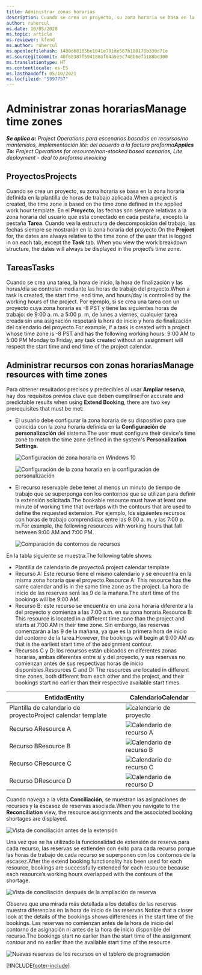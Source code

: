 ```yaml
---
title: Administrar zonas horarias
description: Cuando se crea un proyecto, su zona horaria se basa en la zona horaria definida en la plantilla de horas de trabajo aplicada.
author: ruhercul
ms.date: 10/05/2020
ms.topic: article
ms.reviewer: kfend
ms.author: ruhercul
ms.openlocfilehash: 1480d68105be1041e791de567b180178b330d71e
ms.sourcegitcommit: 40f68387f594180af64a5e5c748b6efa188bd300
ms.translationtype: HT
ms.contentlocale: es-ES
ms.lasthandoff: 05/10/2021
ms.locfileid: "5997757"
---
```

# <a name="manage-time-zones"></a><span data-ttu-id="935f8-103">Administrar zonas horarias</span><span class="sxs-lookup"><span data-stu-id="935f8-103">Manage time zones</span></span>

<span data-ttu-id="935f8-104">_**Se aplica a:** Project Operations para escenarios basados en recursos/no mantenidos, implementación lite: del acuerdo a la factura proforma_</span><span class="sxs-lookup"><span data-stu-id="935f8-104">_**Applies To:** Project Operations for resource/non-stocked based scenarios, Lite deployment - deal to proforma invoicing_</span></span>


## <a name="projects"></a><span data-ttu-id="935f8-105">Proyectos</span><span class="sxs-lookup"><span data-stu-id="935f8-105">Projects</span></span>

<span data-ttu-id="935f8-106">Cuando se crea un proyecto, su zona horaria se basa en la zona horaria definida en la plantilla de horas de trabajo aplicada.</span><span class="sxs-lookup"><span data-stu-id="935f8-106">When a project is created, the time zone is based on the time zone defined in the applied work hour template.</span></span> <span data-ttu-id="935f8-107">En el **Proyecto**, las fechas son siempre relativas a la zona horaria del usuario que está conectado en cada pestaña, excepto la pestaña **Tarea**. Cuando vea la estructura de descomposición del trabajo, las fechas siempre se mostrarán en la zona horaria del proyecto.</span><span class="sxs-lookup"><span data-stu-id="935f8-107">On the **Project** for, the dates are always relative to the time zone of the user that is logged in on each tab, except the **Task** tab. When you view the work breakdown structure, the dates will always be displayed in the project’s time zone.</span></span>

## <a name="tasks"></a><span data-ttu-id="935f8-108">Tareas</span><span class="sxs-lookup"><span data-stu-id="935f8-108">Tasks</span></span>

<span data-ttu-id="935f8-109">Cuando se crea una tarea, la hora de inicio, la hora de finalización y las horas/día se controlan mediante las horas de trabajo del proyecto.</span><span class="sxs-lookup"><span data-stu-id="935f8-109">When a task is created, the start time, end time, and hours/day is controlled by the working hours of the project.</span></span> <span data-ttu-id="935f8-110">Por ejemplo, si se crea una tarea con un proyecto cuya zona horaria es -8 PST y tiene las siguientes horas de trabajo: de 9:00 a. m. a 5:00 p. m, de lunes a viernes, cualquier tarea creada sin una asignación respetará la hora de inicio y hora de finalización del calendario del proyecto.</span><span class="sxs-lookup"><span data-stu-id="935f8-110">For example, if a task is created with a project whose time zone is -8 PST and has the following working hours: 9:00 AM to 5:00 PM Monday to Friday, any task created without an assignment will respect the start time and end time of the project calendar.</span></span>

## <a name="manage-resources-with-time-zones"></a><span data-ttu-id="935f8-111">Administrar recursos con zonas horarias</span><span class="sxs-lookup"><span data-stu-id="935f8-111">Manage resources with time zones</span></span>

<span data-ttu-id="935f8-112">Para obtener resultados precisos y predecibles al usar **Ampliar reserva**, hay dos requisitos previos clave que deben cumplirse:</span><span class="sxs-lookup"><span data-stu-id="935f8-112">For accurate and predictable results when using **Extend Booking**, there are two key prerequisites that must be met:</span></span>  

- <span data-ttu-id="935f8-113">El usuario debe configurar la zona horaria de su dispositivo para que coincida con la zona horaria definida en la **Configuración de personalización** del sistema.</span><span class="sxs-lookup"><span data-stu-id="935f8-113">The user must configure their device's time zone to match the time zone defined in the system's **Personalization Settings**.</span></span>
 
  ![Configuración de zona horaria en Windows 10](media/reconcile-assignments-03.png)

  ![Configuración de la zona horaria en la configuración de personalización](media/reconcile-assignments-04.png)
 
- <span data-ttu-id="935f8-116">El recurso reservable debe tener al menos un minuto de tiempo de trabajo que se superponga con los contornos que se utilizan para definir la extensión solicitada.</span><span class="sxs-lookup"><span data-stu-id="935f8-116">The bookable resource must have at least one minute of working time that overlaps with the contours that are used to define the requested extension.</span></span> <span data-ttu-id="935f8-117">Por ejemplo, los siguientes recursos con horas de trabajo comprendidas entre las 9:00 a. m. y las 7:00 p. m.</span><span class="sxs-lookup"><span data-stu-id="935f8-117">For example, the following resources with working hours that fall between 9:00 AM and 7:00 PM.</span></span> 

  ![Comparación de contornos de recursos](media/reconcile-assignments-05.png)

<span data-ttu-id="935f8-119">En la tabla siguiente se muestra:</span><span class="sxs-lookup"><span data-stu-id="935f8-119">The following table shows:</span></span>

- <span data-ttu-id="935f8-120">Plantilla de calendario de proyecto</span><span class="sxs-lookup"><span data-stu-id="935f8-120">A project calendar template</span></span>
- <span data-ttu-id="935f8-121">Recurso A: Este recurso tiene el mismo calendario y se encuentra en la misma zona horaria que el proyecto.</span><span class="sxs-lookup"><span data-stu-id="935f8-121">Resource A: This resource has the same calendar and is in the same time zone as the project.</span></span> <span data-ttu-id="935f8-122">La hora de inicio de las reservas será las 9 de la mañana.</span><span class="sxs-lookup"><span data-stu-id="935f8-122">The start time of the bookings will be 9:00 AM.</span></span>
- <span data-ttu-id="935f8-123">Recurso B: este recurso se encuentra en una zona horaria diferente a la del proyecto y comienza a las 7:00 a.m. en su zona horaria.</span><span class="sxs-lookup"><span data-stu-id="935f8-123">Resource B: This resource is located in a different time zone than the project and starts at 7:00 AM in their time zone.</span></span> <span data-ttu-id="935f8-124">Sin embargo, las reservas comenzarán a las 9 de la mañana, ya que es la primera hora de inicio del contorno de la tarea.</span><span class="sxs-lookup"><span data-stu-id="935f8-124">However, the bookings will begin at 9:00 AM as that is the earliest start time of the assignment contour.</span></span>
- <span data-ttu-id="935f8-125">Recursos C y D: los recursos están ubicados en diferentes zonas horarias, ambas diferentes entre sí y del proyecto, y sus reservas no comienzan antes de sus respectivas horas de inicio disponibles.</span><span class="sxs-lookup"><span data-stu-id="935f8-125">Resources C and D: The resources are located in different time zones, both different from each other and the project, and their bookings start no earlier than their respective available start times.</span></span>

|<span data-ttu-id="935f8-126">Entidad</span><span class="sxs-lookup"><span data-stu-id="935f8-126">Entity</span></span>  |<span data-ttu-id="935f8-127">Calendario</span><span class="sxs-lookup"><span data-stu-id="935f8-127">Calendar</span></span>  |
|-|-|
|<span data-ttu-id="935f8-128">Plantilla de calendario de proyecto</span><span class="sxs-lookup"><span data-stu-id="935f8-128">Project calendar template</span></span>   | ![calendario de proyecto](media/reconcile-assignments-06.png) |
|<span data-ttu-id="935f8-130">Recurso A</span><span class="sxs-lookup"><span data-stu-id="935f8-130">Resource A</span></span>  | ![Calendario de recurso A](media/reconcile-assignments-06.png) |
|<span data-ttu-id="935f8-132">Recurso B</span><span class="sxs-lookup"><span data-stu-id="935f8-132">Resource B</span></span>  |  ![Calendario de recurso B](media/reconcile-assignments-07.png) |
|<span data-ttu-id="935f8-134">Recurso C</span><span class="sxs-lookup"><span data-stu-id="935f8-134">Resource C</span></span>  |  ![Calendario de recurso C](media/reconcile-assignments-08.png) |
|<span data-ttu-id="935f8-136">Recurso D</span><span class="sxs-lookup"><span data-stu-id="935f8-136">Resource D</span></span>  | ![Calendario de recurso D](media/reconcile-assignments-09.png)  |
 
<span data-ttu-id="935f8-138">Cuando navega a la vista **Conciliación**, se muestran las asignaciones de recursos y la escasez de reservas asociada.</span><span class="sxs-lookup"><span data-stu-id="935f8-138">When you navigate to the **Reconciliation** view, the resource assignments and the associated booking shortages are displayed.</span></span>

![Vista de conciliación antes de la extensión](media/reconcile-assignments-10.png)

<span data-ttu-id="935f8-140">Una vez que se ha utilizado la funcionalidad de extensión de reserva para cada recurso, las reservas se extienden con éxito para cada recurso porque las horas de trabajo de cada recurso se superponen con los contornos de la escasez.</span><span class="sxs-lookup"><span data-stu-id="935f8-140">After the extend booking functionality has been used for each resource, bookings are successfully extended for each resource because each resource’s working hours overlapped with the contours of the shortage.</span></span>

![Vista de conciliación después de la ampliación de reserva](media/reconcile-assignments-11.png) 

<span data-ttu-id="935f8-142">Observe que una mirada más detallada a los detalles de las reservas muestra diferencias en la hora de inicio de las reservas.</span><span class="sxs-lookup"><span data-stu-id="935f8-142">Notice that a closer look at the details of the bookings shows differences in the start time of the bookings.</span></span> <span data-ttu-id="935f8-143">Las reservas no comienzan antes de la hora de inicio del contorno de asignación ni antes de la hora de inicio disponible del recurso.</span><span class="sxs-lookup"><span data-stu-id="935f8-143">The bookings start no earlier than the start time of the assignment contour and no earlier than the available start time of the resource.</span></span>

![Nuevas reservas de los recursos en el tablero de programación](media/reconcile-assignments-12.png)


[!INCLUDE[footer-include](../includes/footer-banner.md)]